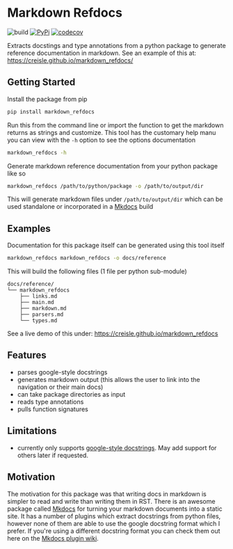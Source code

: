 # Markdown Refdocs

![build](https://github.com/creisle/markdown_refdocs/workflows/build/badge.svg) [![PyPi](https://img.shields.io/pypi/v/markdown_refdocs.svg)](https://pypi.org/project/markdown-refdocs) [![codecov](https://codecov.io/gh/creisle/markdown_refdocs/branch/master/graph/badge.svg)](https://codecov.io/gh/creisle/markdown_refdocs)

Extracts docstings and type annotations from a python package to generate reference documentation in markdown.
See an example of this at: https://creisle.github.io/markdown_refdocs/

## Getting Started

Install the package from pip

```bash
pip install markdown_refdocs
```

Run this from the command line or import the function to get the markdown returns as strings and
customize. This tool has the customary help manu you can view with the `-h` option to see the
options documentation

```bash
markdown_refdocs -h
```

Generate markdown reference documentation from your python package like so

```bash
markdown_refdocs /path/to/python/package -o /path/to/output/dir
```

This will generate markdown files under `/path/to/output/dir` which can
be used standalone or incorporated in a [Mkdocs](https://www.mkdocs.org/) build

## Examples

Documentation for this package itself can be generated using this tool itself

```bash
markdown_refdocs markdown_refdocs -o docs/reference
```

This will build the following files (1 file per python sub-module)

```text
docs/reference/
└── markdown_refdocs
    ├── links.md
    ├── main.md
    ├── markdown.md
    ├── parsers.md
    └── types.md
```

See a live demo of this under: https://creisle.github.io/markdown_refdocs

## Features

- parses google-style docstrings
- generates markdown output (this allows the user to link into the navigation or their main docs)
- can take package directories as input
- reads type annotations
- pulls function signatures

## Limitations

- currently only supports [google-style docstrings](http://google.github.io/styleguide/pyguide.html#38-comments-and-docstrings). May add support for others later if requested.

## Motivation

The motivation for this package was that writing docs in
markdown is simpler to read and write than writing them in RST. There is an awesome package called
[Mkdocs](https://www.mkdocs.org/) for turning your markdown documents into a static site. It has a
number of plugins which extract docstrings from python files, however none of them
are able to use the google docstring format which I prefer. If you're using a different docstring
format you can check them out here on the [Mkdocs plugin wiki](https://github.com/mkdocs/mkdocs/wiki/MkDocs-Plugins#api-documentation-building).
